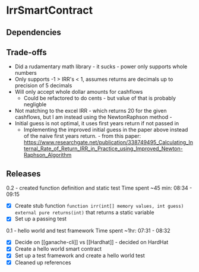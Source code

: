 # IrrSmartContract

## Dependencies

## Trade-offs
- Did a rudamentary math library - it sucks - power only supports whole numbers
- Only supports -1 > IRR's < 1, assumes returns are decimals up to precision of 5 decimals
- Will only accept whole dollar amounts for cashflows
	- Could be refactored to do cents - but value of that is probably negligble
- Not matching to the excel IRR - which returns 20 for the given cashflows, but I am instead using the NewtonRaphson method - 
- Initial guess is not optimal, it uses first years return if not passed in
	- Implementing the improved initial guess in the paper above instead of the naive first years return. - from this paper: https://www.researchgate.net/publication/338749495_Calculating_Internal_Rate_of_Return_IRR_in_Practice_using_Improved_Newton-Raphson_Algorithm

## Releases
0.2 - created function definition and static test
Time spent ~45 min: 08:34 - 09:15
- [x] Create stub function `function irr(int[] memory values, int guess) external pure returns(int)` that returns a static variable
- [x] Set up a passing test

0.1 - hello world and test framework
Time spent ~1hr: 07:31 - 08:32
- [x] Decide on [[ganache-cli]] vs [[Hardhat]] - decided on HardHat
- [x] Create a hello world smart contract
- [x] Set up a test framework and create a hello world test
- [x] Cleaned up references